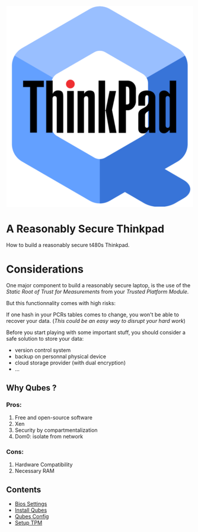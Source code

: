 <p align="center">
<img src=https://github.com/dh4rm4/A-Reasonably-Secure-Thinkpad/blob/master/src/img/a_resonably_secure_thinkpad.png?raw=true />
</p>


# A Reasonably Secure Thinkpad
How to build a reasonably secure t480s Thinkpad.

# Considerations
One major component to build a reasonably secure laptop, is the use of the _Static Root of Trust for Measurements_ from your _Trusted Platform Module_. 

But this functionnality comes with high risks:

If one hash in your PCRs tables comes to change, you won't be able to recover your data. (_This could be an easy way to disrupt your hard work_)

Before you start playing with some important stuff, you should consider a safe solution to store your data:
* version control system
* backup on personnal physical device
* cloud storage provider (with dual encryption)
* ...

## Why Qubes ?
### Pros:
1. Free and open-source software
2. Xen
3. Security by compartmentalization
4. Dom0: isolate from network

### Cons:
1. Hardware Compatibility
2. Necessary RAM


## Contents
* [Bios Settings](https://github.com/dh4rm4/A-Reasonably-Secure-Thinkpad/tree/master/src/bios_settings)
* [Install Qubes](https://github.com/dh4rm4/A-Reasonably-Secure-Thinkpad/tree/master/src/qubes_installation)
* [Qubes Config](https://github.com/dh4rm4/A-Reasonably-Secure-Thinkpad/tree/master/src/qubes_config)
* [Setup TPM]()
